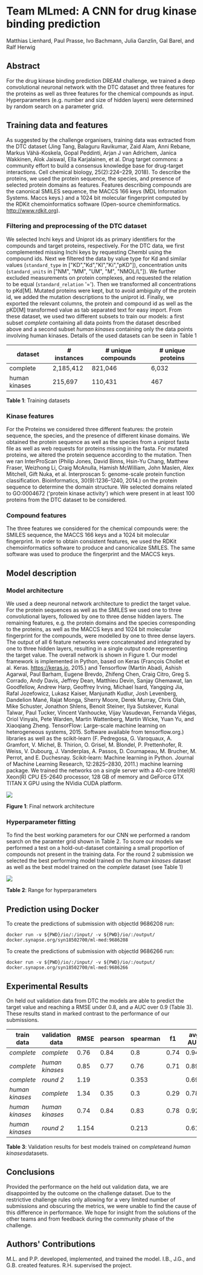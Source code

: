 # Team MLmed: A CNN for drug kinase binding prediction
Matthias Lienhard, Paul Prasse, Ivo Bachmann, Julia Ganzlin, Gal Barel, and Ralf Herwig

## Abstract
For the drug kinase binding prediction DREAM challenge, we trained a deep convolutional neuronal network with the DTC dataset and three features for the proteins as well as three features for the chemical compounds as input. Hyperparameters (e.g. number and size of hidden layers) were determined by random search on a parameter grid.


## Training data and features
As suggested by the challenge organisers, training data was extracted from the DTC dataset (Jing Tang, Balaguru Ravikumar, Zaid Alam, Anni Rebane, Markus Vähä-Koskela, Gopal Peddinti, Arjan J van Adrichem, Janica Wakkinen, Alok Jaiswal, Ella Karjalainen, et al. Drug target commons: a community effort to build a consensus knowledge base for drug-target interactions. Cell chemical biology, 25(2):224–229, 2018). To describe the proteins, we used the protein sequence, the species, and presence of selected protein domains as features.  Features describing compounds are the canonical SMILES sequence, the MACCS 166 keys (MDL Information Systems. Maccs keys.) and a 1024 bit molecular fingerprint computed by the RDKit chemoinformatics software (Open-source cheminformatics. http://www.rdkit.org).

### Filtering and preprocessing of the DTC dataset
We selected Inchi keys and Uniprot ids as primary identifiers for the compounds and target proteins, respectively. For the DTC data, we first complemented missing Inchi keys by requesting Chembl using the compound ids. Next we filtered the data by value type for Kd and similar values (`standard_type` in ["KD","Kd","KI","Ki","pKD"]), concentration units (`standard_units` in ["NM", "MM", "UM", "M", "NMOL/L"]). We further excluded measurements on protein complexes, and requested the relation to be equal (`standard_relation` '='). Then we transformed all concentrations to pKd[M]. Mutated proteins were kept, but to avoid ambiguity of the protein id, we added the mutation descriptions to the uniprot id. Finally, we exported the relevant columns, the protein and compound id as well as the pKD[M] transformed value as tab separated text for easy import. From these dataset, we used two different subsets to train our models: a first subset *complete* containing all data points from the dataset described above and a second subset *human kinases* containing only the data points involving human kinases. Details of the used datasets can be seen in Table 1

|dataset | # instances | # unique compounds | # unique proteins |
| --- | --- | --- | ---
| complete  |  2,185,412 | 821,046 | 6,032 |
| human kinases  |  215,697  | 110,431 | 467 |

**Table 1**: Training datasets

### Kinase features
For the Proteins we considered three different features: the protein sequence, the species, and the presence of different kinase domains. We obtained the protein sequence as well as the species from a uniprot fasta file as well as web requests for proteins missing in the fasta. For mutated proteins, we altered the protein sequence according to the mutation. Then we ran InterProScan (Philip Jones, David Binns, Hsin-Yu Chang, Matthew Fraser, Weizhong Li, Craig McAnulla, Hamish McWilliam, John Maslen, Alex Mitchell, Gift Nuka, et al. Interproscan 5: genome-scale protein function classification. Bioinformatics, 30(9):1236–1240, 2014.) on the protein sequence to determine the domain structure. We selected domains related to GO:0004672 ('protein kinase activity') which were present in at least 100 proteins from the DTC dataset to be considered.

### Compound features
The three features we considered for the chemical compounds were: the SMILES sequence, the MACCS 166 keys and a 1024 bit molecular fingerprint. In order to obtain consistent features, we used the RDKit chemoinformatics software to produce and canonicalize  SMILES. The same software was used to produce the fingerprint and the MACCS keys.

## Model description
### Model architecture
We used a deep neuronal network architecture to predict the target value. For the protein sequences as well as the SMILES we used one to three convolutional layers, followed by one to three dense hidden layers. The remaining features, e.g. the protein domains and the species corresponding to the proteins, as well as the MACCS keys and 1024 bit molecular fingerprint for the compounds, were modelled by one to three dense layers. The output of all 6 feature networks were concatenated and integrated by one to three hidden layers, resulting in a single output node representing the target value. The overall network is shown in Figure 1. Our model framework is implemented in Python, based on  Keras (François Chollet et al. Keras. https://keras.io, 2015.)  and Tensorflow (Martín Abadi, Ashish Agarwal, Paul Barham, Eugene Brevdo, Zhifeng Chen, Craig Citro, Greg S. Corrado, Andy Davis, Jeffrey Dean, Matthieu Devin, Sanjay Ghemawat, Ian Goodfellow, Andrew Harp, Geoffrey Irving, Michael Isard, Yangqing Jia, Rafal Jozefowicz, Lukasz Kaiser, Manjunath Kudlur, Josh Levenberg, Dandelion Mané, Rajat Monga, Sherry Moore, Derek Murray, Chris Olah, Mike Schuster, Jonathon Shlens, Benoit Steiner, Ilya Sutskever, Kunal Talwar, Paul Tucker, Vincent Vanhoucke, Vijay Vasudevan, Fernanda Viégas, Oriol Vinyals, Pete Warden, Martin Wattenberg, Martin Wicke, Yuan Yu, and Xiaoqiang Zheng. TensorFlow: Large-scale machine learning on heterogeneous systems, 2015. Software available from tensorflow.org.) libraries as well as the scikit-learn (F. Pedregosa, G. Varoquaux, A. Gramfort, V. Michel, B. Thirion, O. Grisel, M. Blondel, P. Prettenhofer, R. Weiss, V. Dubourg, J. Vanderplas, A. Passos, D. Cournapeau, M. Brucher, M. Perrot, and E. Duchesnay. Scikit-learn: Machine learning in Python. Journal of Machine Learning Research, 12:2825–2830, 2011.) machine learning package. We trained the networks on a single server with a 40-core Intel(R) Xeon(R) CPU E5-2640 processor, 128 GB of memory and GeForce GTX TITAN X GPU using the NVidia CUDA platform.

![](model_color.png)

**Figure 1**:  Final network architecture

### Hyperparameter fitting
To find the best working parameters for our CNN we performed a random search on the paramter grid shown in Table 2.  To score our models we performed a test on a hold-out-dataset containing a small proportion of compounds not present in the training data. For the round 2 submission we selected the best performing model trained on the *human kinases* dataset as well as the best model trained on the *complete* dataset (see Table 1)

![](syn18402700_table2.png)

**Table 2**: Range for hyperparameters

## Prediction using Docker
To create the predictions of submission with objectId $9686208$ run:

```
docker run -v ${PWD}/io/:/input/ -v ${PWD}/io/:/output/ docker.synapse.org/syn18502700/ml-med:9686208
```
To create the predictions of submission with objectId $9686266$ run:

```
docker run -v ${PWD}/io/:/input/ -v ${PWD}/io/:/output/ docker.synapse.org/syn18502700/ml-med:9686266
```

## Experimental Results
On held out validation data from DTC the models are able to predict the target value and reaching a RMSE under 0.8, and $\varnothing$ AUC over 0.9 (Table 3). These results stand in marked contrast to the performance of our submissions.

|train data | validation data | RMSE | pearson | spearman | f1 |  avg AUC |
|---|---|---|---|---|---|---|
|*complete*| *complete* | 0.76 | 0.84 |0.8 | 0.74 | 0.94
|*complete*| *human kinases* | 0.85 | 0.77 |0.76 | 0.71 | 0.89
|*complete*| *round 2* | 1.19 |  | 0.353 | | 0.696
|*human kinases* | *complete* | 1.34 | 0.35   |0.3 | 0.29 | 0.78
|*human kinases* | *human kinases* | 0.74 | 0.84 | 0.83 | 0.78 | 0.92
|*human kinases* | *round 2* | 1.154 | | 0.213 |  | 0.618 |

**Table 3**: Validation results for best models trained on *complete*and *human kinases*datasets.

## Conclusions
Provided the performance on the held out validation data, we are disappointed by the outcome on the challenge dataset. Due to the restrictive challenge rules only allowing for a very limited number of submissions and obscuring the metrics, we were unable to find the cause of this difference in performance.  We hope for insight from the solutions of the other teams and from feedback during the community phase of the challenge.

## Authors' Contributions
M.L. and P.P. developed, implemented, and trained the model. I.B., J.G., and G.B. created features. R.H. supervised the project.
